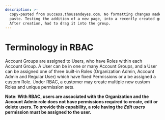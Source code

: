 ```yaml
---
description: >-
  copy-pasted from success.thousandeyes.com. No formatting changes made after
  paste. Testing the addition of a new page, into a recently created group.
  After creation, had to drag it into the group.
---
```


# Terminology in RBAC

Account Groups are assigned to Users, who have Roles within each Account Group. A User can be in one or many Account Groups, and a User can be assigned one of three built-in Roles \(Organization Admin, Account Admin and Regular User\) which have fixed Permissions or a be assigned a custom Role. Under RBAC, a customer may create multiple new custom Roles and unique permission sets.

**Note: With RBAC, users are associated with the Organization and the Account Admin role does not have permissions required to create, edit or delete users. To provide this capability, a role having the** _**Edit users**_ **permission must be assigned to the user.**

